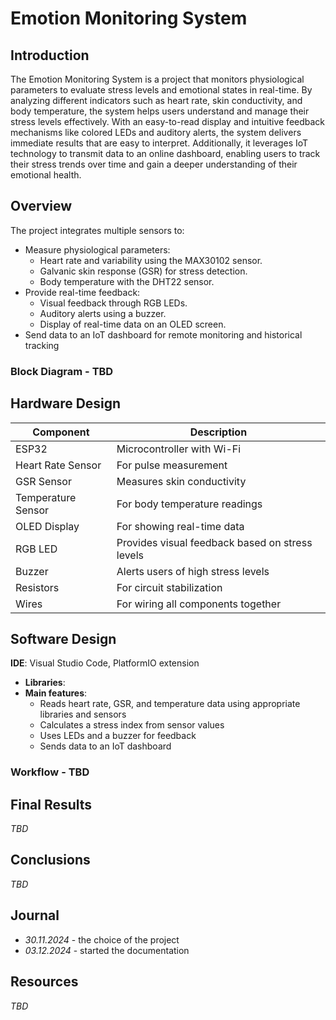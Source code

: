 # Emotion Monitoring System
## Introduction
The Emotion Monitoring System is a project that monitors physiological parameters to evaluate stress levels and emotional states in real-time. By analyzing different indicators such as heart rate, skin conductivity, and body temperature, the system helps users understand and manage their stress levels effectively. With an easy-to-read display and intuitive feedback mechanisms like colored LEDs and auditory alerts, the system delivers immediate results that are easy to interpret. Additionally, it leverages IoT technology to transmit data to an online dashboard, enabling users to track their stress trends over time and gain a deeper understanding of their emotional health.

## Overview
The project integrates multiple sensors to:

* Measure physiological parameters:
    - Heart rate and variability using the MAX30102 sensor.
    - Galvanic skin response (GSR) for stress detection.
    - Body temperature with the DHT22 sensor.
* Provide real-time feedback:
    - Visual feedback through RGB LEDs.
    - Auditory alerts using a buzzer.
    - Display of real-time data on an OLED screen.
* Send data to an IoT dashboard for remote monitoring and historical tracking
### Block Diagram - TBD

## Hardware Design
| Component | Description |
| --- | --- |
| ESP32 | Microcontroller with Wi-Fi |
| Heart Rate Sensor | For pulse measurement |
| GSR Sensor | Measures skin conductivity |
| Temperature Sensor | For body temperature readings| 
| OLED Display | For showing real-time data |
| RGB LED | Provides visual feedback based on stress levels |
| Buzzer | Alerts users of high stress levels |
| Resistors | For circuit stabilization |
| Wires | For wiring all components together |

## Software Design
**IDE**: Visual Studio Code, PlatformIO extension
* **Libraries**:
* **Main features**:
    - Reads heart rate, GSR, and temperature data using appropriate libraries and sensors
    - Calculates a stress index from sensor values
    - Uses LEDs and a buzzer for feedback
    - Sends data to an IoT dashboard

### Workflow - TBD

## Final Results
_TBD_

## Conclusions
_TBD_

## Journal
* _30.11.2024_ - the choice of the project
* _03.12.2024_ - started the documentation

## Resources
_TBD_
